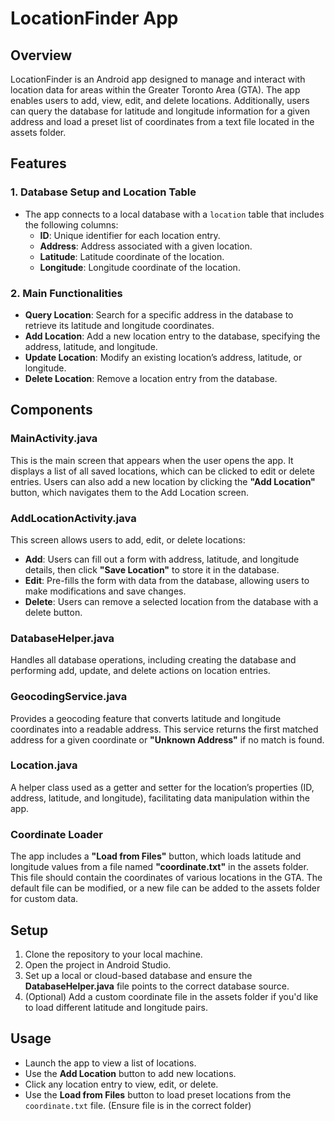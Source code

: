 # LocationFinder App

## Overview
LocationFinder is an Android app designed to manage and interact with location data for areas within the Greater Toronto Area (GTA). The app enables users to add, view, edit, and delete locations. Additionally, users can query the database for latitude and longitude information for a given address and load a preset list of coordinates from a text file located in the assets folder.

## Features

### 1. Database Setup and Location Table
- The app connects to a local database with a `location` table that includes the following columns:
  - **ID**: Unique identifier for each location entry.
  - **Address**: Address associated with a given location.
  - **Latitude**: Latitude coordinate of the location.
  - **Longitude**: Longitude coordinate of the location.

### 2. Main Functionalities
- **Query Location**: Search for a specific address in the database to retrieve its latitude and longitude coordinates.
- **Add Location**: Add a new location entry to the database, specifying the address, latitude, and longitude.
- **Update Location**: Modify an existing location’s address, latitude, or longitude.
- **Delete Location**: Remove a location entry from the database.

## Components

### MainActivity.java
This is the main screen that appears when the user opens the app. It displays a list of all saved locations, which can be clicked to edit or delete entries. Users can also add a new location by clicking the **"Add Location"** button, which navigates them to the Add Location screen.

### AddLocationActivity.java
This screen allows users to add, edit, or delete locations:
- **Add**: Users can fill out a form with address, latitude, and longitude details, then click **"Save Location"** to store it in the database.
- **Edit**: Pre-fills the form with data from the database, allowing users to make modifications and save changes.
- **Delete**: Users can remove a selected location from the database with a delete button.

### DatabaseHelper.java
Handles all database operations, including creating the database and performing add, update, and delete actions on location entries.

### GeocodingService.java
Provides a geocoding feature that converts latitude and longitude coordinates into a readable address. This service returns the first matched address for a given coordinate or **"Unknown Address"** if no match is found.

### Location.java
A helper class used as a getter and setter for the location’s properties (ID, address, latitude, and longitude), facilitating data manipulation within the app.

### Coordinate Loader
The app includes a **"Load from Files"** button, which loads latitude and longitude values from a file named **"coordinate.txt"** in the assets folder. This file should contain the coordinates of various locations in the GTA. The default file can be modified, or a new file can be added to the assets folder for custom data.

## Setup
1. Clone the repository to your local machine.
2. Open the project in Android Studio.
3. Set up a local or cloud-based database and ensure the **DatabaseHelper.java** file points to the correct database source.
4. (Optional) Add a custom coordinate file in the assets folder if you'd like to load different latitude and longitude pairs.

## Usage
- Launch the app to view a list of locations.
- Use the **Add Location** button to add new locations.
- Click any location entry to view, edit, or delete.
- Use the **Load from Files** button to load preset locations from the `coordinate.txt` file. (Ensure file is in the correct folder)

